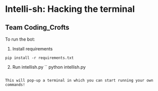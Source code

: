 # Intelli-sh: Hacking the terminal


## Team Coding_Crofts


To run the bot:
1. Install requirements
```
pip install -r requirements.txt
```

2. Run intellish.py
``
python intellish.py
```

This will pop-up a terminal in which you can start running your own commands!